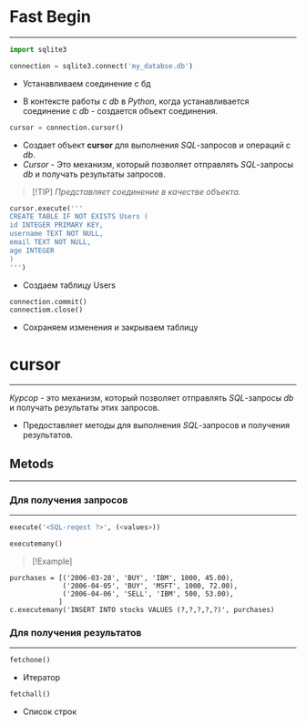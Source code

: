 # Fast Begin
---
```python
import sqlite3
```

```python
connection = sqlite3.connect('my_databse.db')
```
- Устанавливаем соединение с бд
* В контексте работы с *db* в *Python*, когда устанавливается соединение с *db* - создается объект соединения.

```python
cursor = connection.cursor()
```
- Создает объект **cursor** для выполнения *SQL*-запросов и операций с *db*.
- *Cursor* - Это механизм, который позволяет отправлять *SQL*-запросы *db* и получать результаты запросов.
> [!TIP] *Представляет соединение в качестве объекта.*

```python
cursor.execute('''
CREATE TABLE IF NOT EXISTS Users (
id INTEGER PRIMARY KEY,
username TEXT NOT NULL,
email TEXT NOT NULL,
age INTEGER
)
''')
```
- Создаем таблицу Users

```python
connection.commit()
connectiom.close()
```
- Сохраняем изменения и закрываем таблицу





# cursor #
---
*Курсор* - это механизм, который позволяет отправлять *SQL*-запросы *db* и получать результаты этих запросов. 
- Предоставляет методы для выполнения *SQL*-запросов и получения результатов. 

## Metods ##
---

### Для получения запросов ###
---
```python
execute('<SQL-reqest ?>', (<values>))
```

```python
executemany()
```

>[!Example]
```sqlite
purchases = [('2006-03-28', 'BUY', 'IBM', 1000, 45.00),
             ('2006-04-05', 'BUY', 'MSFT', 1000, 72.00),
             ('2006-04-06', 'SELL', 'IBM', 500, 53.00),
            ]
c.executemany('INSERT INTO stocks VALUES (?,?,?,?,?)', purchases)
```


### Для получения результатов ###
---
```python
fetchone()
```
- Итератор

```python
fetchall()
```
- Список строк
